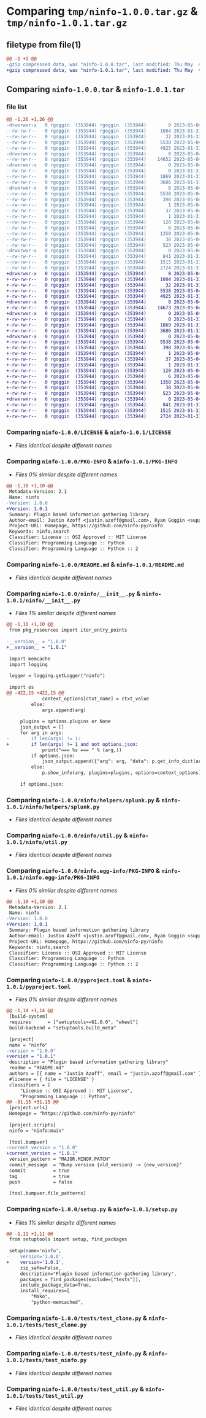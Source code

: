 # Comparing `tmp/ninfo-1.0.0.tar.gz` & `tmp/ninfo-1.0.1.tar.gz`

## filetype from file(1)

```diff
@@ -1 +1 @@
-gzip compressed data, was "ninfo-1.0.0.tar", last modified: Thu May  4 18:15:25 2023, max compression
+gzip compressed data, was "ninfo-1.0.1.tar", last modified: Thu May  4 18:54:53 2023, max compression
```

## Comparing `ninfo-1.0.0.tar` & `ninfo-1.0.1.tar`

### file list

```diff
@@ -1,26 +1,26 @@
-drwxrwxr-x   0 rgoggin  (353944) rgoggin  (353944)        0 2023-05-04 18:15:25.206552 ninfo-1.0.0/
--rw-rw-r--   0 rgoggin  (353944) rgoggin  (353944)     1084 2023-01-31 15:07:15.000000 ninfo-1.0.0/LICENSE
--rw-rw-r--   0 rgoggin  (353944) rgoggin  (353944)       32 2023-01-31 15:07:15.000000 ninfo-1.0.0/MANIFEST.in
--rw-rw-r--   0 rgoggin  (353944) rgoggin  (353944)     5538 2023-05-04 18:15:25.206552 ninfo-1.0.0/PKG-INFO
--rw-rw-r--   0 rgoggin  (353944) rgoggin  (353944)     4925 2023-01-31 15:07:15.000000 ninfo-1.0.0/README.md
-drwxrwxr-x   0 rgoggin  (353944) rgoggin  (353944)        0 2023-05-04 18:15:25.202552 ninfo-1.0.0/ninfo/
--rw-rw-r--   0 rgoggin  (353944) rgoggin  (353944)    14652 2023-05-04 18:03:17.000000 ninfo-1.0.0/ninfo/__init__.py
-drwxrwxr-x   0 rgoggin  (353944) rgoggin  (353944)        0 2023-05-04 18:15:25.206552 ninfo-1.0.0/ninfo/helpers/
--rw-rw-r--   0 rgoggin  (353944) rgoggin  (353944)        0 2023-01-31 15:07:15.000000 ninfo-1.0.0/ninfo/helpers/__init__.py
--rw-rw-r--   0 rgoggin  (353944) rgoggin  (353944)     1869 2023-01-31 15:07:15.000000 ninfo-1.0.0/ninfo/helpers/splunk.py
--rw-rw-r--   0 rgoggin  (353944) rgoggin  (353944)     3686 2023-01-31 15:22:07.000000 ninfo-1.0.0/ninfo/util.py
-drwxrwxr-x   0 rgoggin  (353944) rgoggin  (353944)        0 2023-05-04 18:15:25.206552 ninfo-1.0.0/ninfo.egg-info/
--rw-rw-r--   0 rgoggin  (353944) rgoggin  (353944)     5538 2023-05-04 18:15:25.000000 ninfo-1.0.0/ninfo.egg-info/PKG-INFO
--rw-rw-r--   0 rgoggin  (353944) rgoggin  (353944)      398 2023-05-04 18:15:25.000000 ninfo-1.0.0/ninfo.egg-info/SOURCES.txt
--rw-rw-r--   0 rgoggin  (353944) rgoggin  (353944)        1 2023-05-04 18:15:25.000000 ninfo-1.0.0/ninfo.egg-info/dependency_links.txt
--rw-rw-r--   0 rgoggin  (353944) rgoggin  (353944)       37 2023-05-04 18:15:25.000000 ninfo-1.0.0/ninfo.egg-info/entry_points.txt
--rw-rw-r--   0 rgoggin  (353944) rgoggin  (353944)        1 2023-01-31 15:09:13.000000 ninfo-1.0.0/ninfo.egg-info/not-zip-safe
--rw-rw-r--   0 rgoggin  (353944) rgoggin  (353944)      120 2023-05-04 18:15:25.000000 ninfo-1.0.0/ninfo.egg-info/requires.txt
--rw-rw-r--   0 rgoggin  (353944) rgoggin  (353944)        6 2023-05-04 18:15:25.000000 ninfo-1.0.0/ninfo.egg-info/top_level.txt
--rw-rw-r--   0 rgoggin  (353944) rgoggin  (353944)     1350 2023-05-04 18:03:17.000000 ninfo-1.0.0/pyproject.toml
--rw-rw-r--   0 rgoggin  (353944) rgoggin  (353944)       38 2023-05-04 18:15:25.206552 ninfo-1.0.0/setup.cfg
--rw-rw-r--   0 rgoggin  (353944) rgoggin  (353944)      523 2023-05-04 18:03:17.000000 ninfo-1.0.0/setup.py
-drwxrwxr-x   0 rgoggin  (353944) rgoggin  (353944)        0 2023-05-04 18:15:25.206552 ninfo-1.0.0/tests/
--rw-rw-r--   0 rgoggin  (353944) rgoggin  (353944)      841 2023-01-31 15:07:15.000000 ninfo-1.0.0/tests/test_clone.py
--rw-rw-r--   0 rgoggin  (353944) rgoggin  (353944)     1515 2023-01-31 15:07:15.000000 ninfo-1.0.0/tests/test_ninfo.py
--rw-rw-r--   0 rgoggin  (353944) rgoggin  (353944)     2724 2023-01-31 15:07:15.000000 ninfo-1.0.0/tests/test_util.py
+drwxrwxr-x   0 rgoggin  (353944) rgoggin  (353944)        0 2023-05-04 18:54:53.320525 ninfo-1.0.1/
+-rw-rw-r--   0 rgoggin  (353944) rgoggin  (353944)     1084 2023-01-31 15:07:15.000000 ninfo-1.0.1/LICENSE
+-rw-rw-r--   0 rgoggin  (353944) rgoggin  (353944)       32 2023-01-31 15:07:15.000000 ninfo-1.0.1/MANIFEST.in
+-rw-rw-r--   0 rgoggin  (353944) rgoggin  (353944)     5538 2023-05-04 18:54:53.320525 ninfo-1.0.1/PKG-INFO
+-rw-rw-r--   0 rgoggin  (353944) rgoggin  (353944)     4925 2023-01-31 15:07:15.000000 ninfo-1.0.1/README.md
+drwxrwxr-x   0 rgoggin  (353944) rgoggin  (353944)        0 2023-05-04 18:54:53.316525 ninfo-1.0.1/ninfo/
+-rw-rw-r--   0 rgoggin  (353944) rgoggin  (353944)    14673 2023-05-04 18:53:58.000000 ninfo-1.0.1/ninfo/__init__.py
+drwxrwxr-x   0 rgoggin  (353944) rgoggin  (353944)        0 2023-05-04 18:54:53.320525 ninfo-1.0.1/ninfo/helpers/
+-rw-rw-r--   0 rgoggin  (353944) rgoggin  (353944)        0 2023-01-31 15:07:15.000000 ninfo-1.0.1/ninfo/helpers/__init__.py
+-rw-rw-r--   0 rgoggin  (353944) rgoggin  (353944)     1869 2023-01-31 15:07:15.000000 ninfo-1.0.1/ninfo/helpers/splunk.py
+-rw-rw-r--   0 rgoggin  (353944) rgoggin  (353944)     3686 2023-01-31 15:22:07.000000 ninfo-1.0.1/ninfo/util.py
+drwxrwxr-x   0 rgoggin  (353944) rgoggin  (353944)        0 2023-05-04 18:54:53.320525 ninfo-1.0.1/ninfo.egg-info/
+-rw-rw-r--   0 rgoggin  (353944) rgoggin  (353944)     5538 2023-05-04 18:54:53.000000 ninfo-1.0.1/ninfo.egg-info/PKG-INFO
+-rw-rw-r--   0 rgoggin  (353944) rgoggin  (353944)      398 2023-05-04 18:54:53.000000 ninfo-1.0.1/ninfo.egg-info/SOURCES.txt
+-rw-rw-r--   0 rgoggin  (353944) rgoggin  (353944)        1 2023-05-04 18:54:53.000000 ninfo-1.0.1/ninfo.egg-info/dependency_links.txt
+-rw-rw-r--   0 rgoggin  (353944) rgoggin  (353944)       37 2023-05-04 18:54:53.000000 ninfo-1.0.1/ninfo.egg-info/entry_points.txt
+-rw-rw-r--   0 rgoggin  (353944) rgoggin  (353944)        1 2023-01-31 15:09:13.000000 ninfo-1.0.1/ninfo.egg-info/not-zip-safe
+-rw-rw-r--   0 rgoggin  (353944) rgoggin  (353944)      120 2023-05-04 18:54:53.000000 ninfo-1.0.1/ninfo.egg-info/requires.txt
+-rw-rw-r--   0 rgoggin  (353944) rgoggin  (353944)        6 2023-05-04 18:54:53.000000 ninfo-1.0.1/ninfo.egg-info/top_level.txt
+-rw-rw-r--   0 rgoggin  (353944) rgoggin  (353944)     1350 2023-05-04 18:53:58.000000 ninfo-1.0.1/pyproject.toml
+-rw-rw-r--   0 rgoggin  (353944) rgoggin  (353944)       38 2023-05-04 18:54:53.320525 ninfo-1.0.1/setup.cfg
+-rw-rw-r--   0 rgoggin  (353944) rgoggin  (353944)      523 2023-05-04 18:53:58.000000 ninfo-1.0.1/setup.py
+drwxrwxr-x   0 rgoggin  (353944) rgoggin  (353944)        0 2023-05-04 18:54:53.320525 ninfo-1.0.1/tests/
+-rw-rw-r--   0 rgoggin  (353944) rgoggin  (353944)      841 2023-01-31 15:07:15.000000 ninfo-1.0.1/tests/test_clone.py
+-rw-rw-r--   0 rgoggin  (353944) rgoggin  (353944)     1515 2023-01-31 15:07:15.000000 ninfo-1.0.1/tests/test_ninfo.py
+-rw-rw-r--   0 rgoggin  (353944) rgoggin  (353944)     2724 2023-01-31 15:07:15.000000 ninfo-1.0.1/tests/test_util.py
```

### Comparing `ninfo-1.0.0/LICENSE` & `ninfo-1.0.1/LICENSE`

 * *Files identical despite different names*

### Comparing `ninfo-1.0.0/PKG-INFO` & `ninfo-1.0.1/PKG-INFO`

 * *Files 0% similar despite different names*

```diff
@@ -1,10 +1,10 @@
 Metadata-Version: 2.1
 Name: ninfo
-Version: 1.0.0
+Version: 1.0.1
 Summary: Plugin based information gathering library
 Author-email: Justin Azoff <justin.azoff@gmail.com>, Ryan Goggin <support@ryangoggin.net>
 Project-URL: Homepage, https://github.com/ninfo-py/ninfo
 Keywords: ninfo,search
 Classifier: License :: OSI Approved :: MIT License
 Classifier: Programming Language :: Python
 Classifier: Programming Language :: Python :: 2
```

### Comparing `ninfo-1.0.0/README.md` & `ninfo-1.0.1/README.md`

 * *Files identical despite different names*

### Comparing `ninfo-1.0.0/ninfo/__init__.py` & `ninfo-1.0.1/ninfo/__init__.py`

 * *Files 1% similar despite different names*

```diff
@@ -1,10 +1,10 @@
 from pkg_resources import iter_entry_points
 
-__version__ = "1.0.0"
+__version__ = "1.0.1"
 
 import memcache
 import logging
 
 logger = logging.getLogger("ninfo")
 
 import os
@@ -422,15 +422,15 @@
             context_options[ctxt_name] = ctxt_value
         else:
             args.append(arg)
 
     plugins = options.plugins or None
     json_output = []
     for arg in args:
-        if len(args) != 1:
+        if len(args) != 1 and not options.json:
             print("=== %s === " % (arg,))
         if options.json:
             json_output.append({"arg": arg, "data": p.get_info_dict(arg, plugins=plugins, options=context_options)})
         else:
             p.show_info(arg, plugins=plugins, options=context_options)
 
     if options.json:
```

### Comparing `ninfo-1.0.0/ninfo/helpers/splunk.py` & `ninfo-1.0.1/ninfo/helpers/splunk.py`

 * *Files identical despite different names*

### Comparing `ninfo-1.0.0/ninfo/util.py` & `ninfo-1.0.1/ninfo/util.py`

 * *Files identical despite different names*

### Comparing `ninfo-1.0.0/ninfo.egg-info/PKG-INFO` & `ninfo-1.0.1/ninfo.egg-info/PKG-INFO`

 * *Files 0% similar despite different names*

```diff
@@ -1,10 +1,10 @@
 Metadata-Version: 2.1
 Name: ninfo
-Version: 1.0.0
+Version: 1.0.1
 Summary: Plugin based information gathering library
 Author-email: Justin Azoff <justin.azoff@gmail.com>, Ryan Goggin <support@ryangoggin.net>
 Project-URL: Homepage, https://github.com/ninfo-py/ninfo
 Keywords: ninfo,search
 Classifier: License :: OSI Approved :: MIT License
 Classifier: Programming Language :: Python
 Classifier: Programming Language :: Python :: 2
```

### Comparing `ninfo-1.0.0/pyproject.toml` & `ninfo-1.0.1/pyproject.toml`

 * *Files 0% similar despite different names*

```diff
@@ -1,14 +1,14 @@
 [build-system]
 requires      = ["setuptools>=61.0.0", "wheel"]
 build-backend = "setuptools.build_meta"
 
 [project]
 name = "ninfo"
-version = "1.0.0"
+version = "1.0.1"
 description = "Plugin based information gathering library"
 readme = "README.md"
 authors = [{ name = "Justin Azoff", email = "justin.azoff@gmail.com" }, { name = "Ryan Goggin", email = "support@ryangoggin.net" }]
 #license = { file = "LICENSE" }
 classifiers = [
     "License :: OSI Approved :: MIT License",
     "Programming Language :: Python",
@@ -31,15 +31,15 @@
 [project.urls]
 Homepage = "https://github.com/ninfo-py/ninfo"
 
 [project.scripts]
 ninfo = "ninfo:main"
 
 [tool.bumpver]
-current_version = "1.0.0"
+current_version = "1.0.1"
 version_pattern = "MAJOR.MINOR.PATCH"
 commit_message  = "Bump version {old_version} -> {new_version}"
 commit          = true
 tag             = true
 push            = false
 
 [tool.bumpver.file_patterns]
```

### Comparing `ninfo-1.0.0/setup.py` & `ninfo-1.0.1/setup.py`

 * *Files 1% similar despite different names*

```diff
@@ -1,11 +1,11 @@
 from setuptools import setup, find_packages
 
 setup(name='ninfo',
-    version='1.0.0',
+    version='1.0.1',
     zip_safe=False,
     description="Plugin based information gathering library",
     packages = find_packages(exclude=["tests"]),
     include_package_data=True,
     install_requires=[
         "Mako",
         "python-memcached",
```

### Comparing `ninfo-1.0.0/tests/test_clone.py` & `ninfo-1.0.1/tests/test_clone.py`

 * *Files identical despite different names*

### Comparing `ninfo-1.0.0/tests/test_ninfo.py` & `ninfo-1.0.1/tests/test_ninfo.py`

 * *Files identical despite different names*

### Comparing `ninfo-1.0.0/tests/test_util.py` & `ninfo-1.0.1/tests/test_util.py`

 * *Files identical despite different names*

